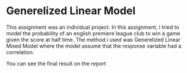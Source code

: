 # Generelized Linear Model

This assignment was an individual project. In this assignment, i tried to model the probability of an english premiere league club to win a game given the score at half time.
The method i used was Generelized Linear Mixed Model where the model assume that the response variable had a correlation.

You can see the final result on the report
